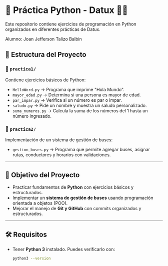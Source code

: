 # 📌 Práctica Python - Datux 🐍🚀

Este repositorio contiene ejercicios de programación en Python organizados en diferentes prácticas de Datux.

Alumno: Joan Jefferson Talizo Balbin

## 📂 Estructura del Proyecto
### 📁 `practica1/`
Contiene ejercicios básicos de Python:
- `HelloWord.py` → Programa que imprime "Hola Mundo".
- `mayor_edad.py` → Determina si una persona es mayor de edad.
- `par_impar.py` → Verifica si un número es par o impar.
- `saludo.py` → Pide un nombre y muestra un saludo personalizado.
- `suma_numeros.py` → Calcula la suma de los números del 1 hasta un número ingresado.

### 📁 `practica2/`
Implementación de un sistema de gestión de buses:
- `gestion_buses.py` → Programa que permite agregar buses, asignar rutas, conductores y horarios con validaciones.

---

## 🎯 Objetivo del Proyecto
- Practicar fundamentos de **Python** con ejercicios básicos y estructurados.
- Implementar un **sistema de gestión de buses** usando programación orientada a objetos (POO).
- Mejorar el manejo de **Git y GitHub** con commits organizados y estructurados.

---

## 🛠 Requisitos
- Tener **Python 3** instalado. Puedes verificarlo con:
  ```bash
  python3 --version